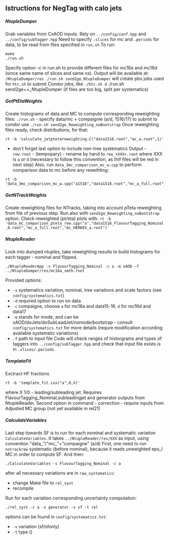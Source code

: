 ## Istructions for NegTag with calo jets


##### NtupleDumper
Grab variables from CxAOD inputs.
Rely on ```../config/conf.hpp``` and ```../config/subTagger.hpp```
Need to specify ```.slices``` for mc and ```.periods``` for data, to be read from files specified in ```run.sh```
To run:
```
make
./run.sh
```
Specify option -c in run.sh to provide different files for mc16a and mc16d (since same name of slices and same xs).
Output will be available at: ```/NtupleDumper/res```
```./run.sh send2ge_NtupleDumper``` will create pbs jobs used for ```htc.sh``` to submit Condor jobs, like ```./htc.sh d```
./run.sh send2ge++_NtupleDumper (if files are too big, split per systematics)

##### GetPtEtaWeights
Create histograms of data and MC to compute corresponding reweighting files:
```./run.sh``` - specify data/mc + compaignie (a/d, 1516/17)
to submit to condor use ```./run.sh send2ge_Reweighting_noBootstrap```
Once reweighting files ready, check distributions, for that:
```
rt -b 'calculate_jetptetareweighting.C("data1516.root","mc_a.root",1)'
```
- don't forget last option to include non-tree systematics
Output - ```rew.root``` - (tempopary) - rename by hand to ```rew_+XXX+.root``` where XXX is ```a``` or ```d``` (necessary to follow this convention, as thif files will be red in next step)
Also, run ```data_3mc_comparison_mc_w.cpp``` to perform comparison data to mc before any reweihting:
```
rt -b 'data_3mc_comparison_mc_w.cpp("a1516","data1516.root","mc_a_full.root","mc_HERWIG_a.root")' 
```

##### GetNTrackWeights
Create reweighting files for NTracks, taking into account pTeta reweighting from file of previous step.
Run also with ```send2ge_Reweighting_noBootstrap``` option.
Check reweighted (pt/eta) plots with:
``` rt -b 'data_mc_comparison_pteta_rew.cpp("a","data1516_FlavourTagging_Nominal_0.root","mc_a_full.root","mc_HERWIG_a.root")' ```


##### NtupleReader
Look into dumped ntuples, take reweighting results to build histograms for each tagger - nominal and flipped.

```
./NtupleReaderApp -s FlavourTagging_Nominal -c a -m xAOD -f ../NtupleDumper/res/mc16a_smth.root
```
Provided options:
 - ```-s``` systematics variation, nominal, tree variations and scale factors (see ```config/systematics.txt```)
 - ```-d``` required option to run on data
 - ```-c``` compaigne, choose ```a``` for mc16a and data15-16, ```d``` for mc16d and data17
 - ```-m``` stands for mode, and can be xAOD/doJets/doSubLeadJet/nomode/bootstrap - consult ```config/systematics.txt``` for more details (requre modification according available systematic variations)
 - ```-f``` path to input file
Code will check ranges of historgrams and types of taggers into ```../config/subTagger.hpp``` and check that input file exists is in ```.slices/.periods```.


##### TemplateFit
Exctract HF fractions

```
rt -b 'template_fit.cxx("a",0,X)'
```
where X 1/0 - leading/subleading jet.
Requires FlavourTagging_Nominal,subleadingjet and generator outputs from NtupleReader.
Second option in command - correction - require inputs from Adjusted MC group (not yet available in rel21)

##### CalculateVariables
Last step towards SF is to run for each nominal and systematic variation ```CalculateVariables```.
It takes ```../NtupleReader/res/XXX``` as input, using convention "data_"/"mc_"+"compaigne" (a/d)
First, one need to run ```notrackrew``` systematic (before nominal), because it reads unweighted eps_l MC in order to compute SF.
And then:
```
./CalculateVariables -s FlavourTagging_Nominal -c a
```
after all necessary variations are in ```raw_systematics```:
 - change Make file to ```rel_syst```
 - recompile 

Run for each variation corresponding uncertainty computation:
```
./rel_syst -c a -s generator -v sf -t rel
```
options can be found in ```config/systematics.txt```:
 - ```-v``` variation (sf/sfonly)
 - ```-t``` type ()
